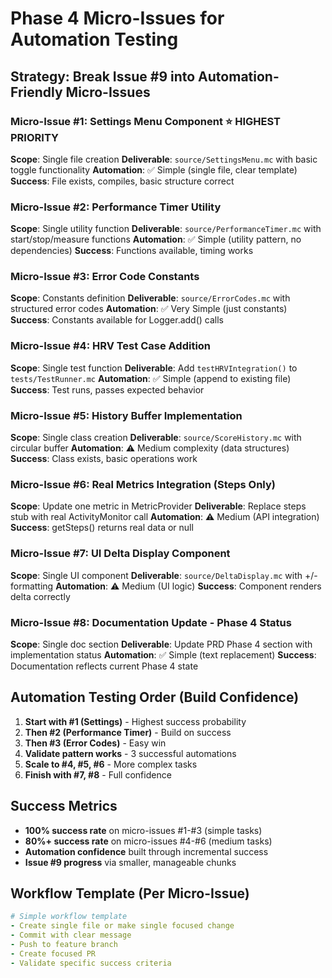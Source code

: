 # Phase 4 Micro-Issues for Automation Testing

## Strategy: Break Issue #9 into Automation-Friendly Micro-Issues

### Micro-Issue #1: Settings Menu Component ⭐ HIGHEST PRIORITY
**Scope**: Single file creation
**Deliverable**: `source/SettingsMenu.mc` with basic toggle functionality
**Automation**: ✅ Simple (single file, clear template)
**Success**: File exists, compiles, basic structure correct

### Micro-Issue #2: Performance Timer Utility
**Scope**: Single utility function
**Deliverable**: `source/PerformanceTimer.mc` with start/stop/measure functions
**Automation**: ✅ Simple (utility pattern, no dependencies)
**Success**: Functions available, timing works

### Micro-Issue #3: Error Code Constants
**Scope**: Constants definition
**Deliverable**: `source/ErrorCodes.mc` with structured error codes
**Automation**: ✅ Very Simple (just constants)
**Success**: Constants available for Logger.add() calls

### Micro-Issue #4: HRV Test Case Addition
**Scope**: Single test function
**Deliverable**: Add `testHRVIntegration()` to `tests/TestRunner.mc`
**Automation**: ✅ Simple (append to existing file)
**Success**: Test runs, passes expected behavior

### Micro-Issue #5: History Buffer Implementation
**Scope**: Single class creation
**Deliverable**: `source/ScoreHistory.mc` with circular buffer
**Automation**: ⚠️ Medium complexity (data structures)
**Success**: Class exists, basic operations work

### Micro-Issue #6: Real Metrics Integration (Steps Only)
**Scope**: Update one metric in MetricProvider
**Deliverable**: Replace steps stub with real ActivityMonitor call
**Automation**: ⚠️ Medium (API integration)
**Success**: getSteps() returns real data or null

### Micro-Issue #7: UI Delta Display Component
**Scope**: Single UI component
**Deliverable**: `source/DeltaDisplay.mc` with +/- formatting
**Automation**: ⚠️ Medium (UI logic)
**Success**: Component renders delta correctly

### Micro-Issue #8: Documentation Update - Phase 4 Status
**Scope**: Single doc section
**Deliverable**: Update PRD Phase 4 section with implementation status
**Automation**: ✅ Simple (text replacement)
**Success**: Documentation reflects current Phase 4 state

## Automation Testing Order (Build Confidence)
1. **Start with #1 (Settings)** - Highest success probability
2. **Then #2 (Performance Timer)** - Build on success
3. **Then #3 (Error Codes)** - Easy win
4. **Validate pattern works** - 3 successful automations
5. **Scale to #4, #5, #6** - More complex tasks
6. **Finish with #7, #8** - Full confidence

## Success Metrics
- **100% success rate** on micro-issues #1-#3 (simple tasks)
- **80%+ success rate** on micro-issues #4-#6 (medium tasks)
- **Automation confidence** built through incremental success
- **Issue #9 progress** via smaller, manageable chunks

## Workflow Template (Per Micro-Issue)
```yaml
# Simple workflow template
- Create single file or make single focused change
- Commit with clear message
- Push to feature branch
- Create focused PR
- Validate specific success criteria
```